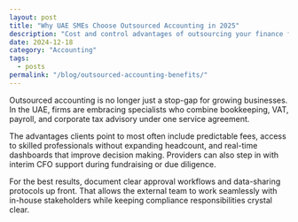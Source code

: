 ```yaml
---
layout: post
title: "Why UAE SMEs Choose Outsourced Accounting in 2025"
description: "Cost and control advantages of outsourcing your finance function to a specialist firm."
date: 2024-12-18
category: "Accounting"
tags:
  - posts
permalink: "/blog/outsourced-accounting-benefits/"
---
```


Outsourced accounting is no longer just a stop-gap for growing businesses. In the UAE, firms are embracing specialists who combine bookkeeping, VAT, payroll, and corporate tax advisory under one service agreement.

The advantages clients point to most often include predictable fees, access to skilled professionals without expanding headcount, and real-time dashboards that improve decision making. Providers can also step in with interim CFO support during fundraising or due diligence.

For the best results, document clear approval workflows and data-sharing protocols up front. That allows the external team to work seamlessly with in-house stakeholders while keeping compliance responsibilities crystal clear.
